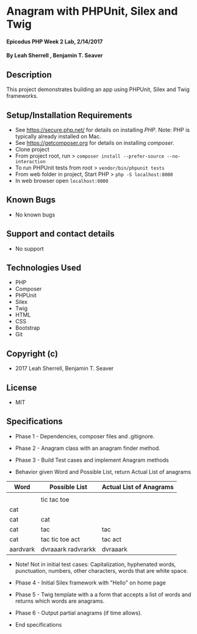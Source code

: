 # Anagram with PHPUnit, Silex and Twig

#### Epicodus PHP Week 2 Lab, 2/14/2017

#### By Leah Sherrell , Benjamin T. Seaver

## Description

This project demonstrates building an app using PHPUnit, Silex and Twig frameworks.

## Setup/Installation Requirements
* See https://secure.php.net/ for details on installing _PHP_.  Note: PHP is typically already installed on Mac.
* See https://getcomposer.org for details on installing _composer_.
* Clone project
* From project root, run > `composer install --prefer-source --no-interaction`
* To run PHPUnit tests from root > `vendor/bin/phpunit tests`
* From web folder in project, Start PHP > `php -S localhost:8000`
* In web browser open `localhost:8000`

## Known Bugs
* No known bugs

## Support and contact details
* No support

## Technologies Used
* PHP
* Composer
* PHPUnit
* Silex
* Twig
* HTML
* CSS
* Bootstrap
* Git

## Copyright (c)
* 2017 Leah Sherrell, Benjamin T. Seaver

## License
* MIT

## Specifications
* Phase 1 - Dependencies, composer files and .gitignore.
* Phase 2 - Anagram class with an anagram finder method.
* Phase 3 - Build Test cases and implement Anagram methods

* Behavior given Word and Possible List, return Actual List of anagrams

| Word         | Possible List              | Actual List of Anagrams             |
|--------------|----------------------------|-------------------------------------|
|              |                            |                                     |
|              | tic tac toe                |                                     |
| cat          |                            |                                     |
| cat          | cat                        |                                     |
| cat          | tac                        | tac                                 |
| cat          | tac tic toe act            | tac act                             |
| aardvark     | dvraaark radvrarkk         | dvraaark                            |

* Note! Not in initial test cases: Capitalization, hyphenated words, punctuation, numbers, other characters, words that are white space.

* Phase 4 - Initial Silex framework with "Hello" on home page
* Phase 5 - Twig template with a a form that accepts a list of words and returns which words are anagrams.
* Phase 6 - Output partial anagrams (if time allows).


* End specifications
